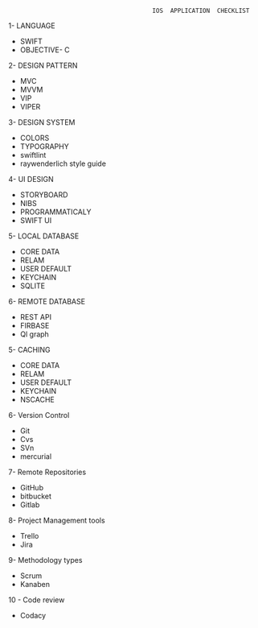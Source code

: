 
                                            IOS  APPLICATION  CHECKLIST 
1- LANGUAGE   
* SWIFT 
* OBJECTIVE- C 

2- DESIGN PATTERN 

  * MVC
  * MVVM
  * VIP
  * VIPER
  
  
3- DESIGN SYSTEM 
 
 * COLORS 
 * TYPOGRAPHY
 * swiftlint
 * raywenderlich style guide 
 
4- UI DESIGN

* STORYBOARD 
* NIBS
* PROGRAMMATICALY
* SWIFT UI 
                                
5- LOCAL DATABASE 

* CORE DATA
* RELAM
* USER DEFAULT 
* KEYCHAIN 
* SQLITE

6- REMOTE DATABASE 
* REST API
* FIRBASE
* Ql graph 

5- CACHING
* CORE DATA
* RELAM
* USER DEFAULT 
* KEYCHAIN 
* NSCACHE

6- Version Control 
* Git
* Cvs
* SVn
* mercurial 

7- Remote Repositories
* GitHub 
* bitbucket 
* Gitlab

8- Project Management tools
* Trello 
* Jira 

9- Methodology types
* Scrum 
* Kanaben 

10 - Code review 
* Codacy 

